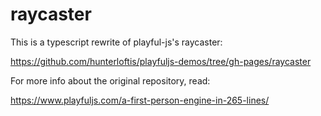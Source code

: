 # raycaster

This is a typescript rewrite of playful-js's raycaster:

https://github.com/hunterloftis/playfuljs-demos/tree/gh-pages/raycaster

For more info about the original repository, read:

https://www.playfuljs.com/a-first-person-engine-in-265-lines/